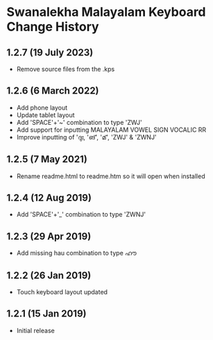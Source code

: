 Swanalekha Malayalam Keyboard Change History
============================================

1.2.7 (19 July 2023)
-----------------
* Remove source files from the .kps

1.2.6 (6 March 2022)
-----------------
* Add phone layout
* Update tablet layout
* Add 'SPACE'+'~' combination to type 'ZWJ'
* Add support for inputting MALAYALAM VOWEL SIGN VOCALIC RR
* Improve inputting of 'ദുഃ, 'ങ്', 'മ്', 'ZWJ' & 'ZWNJ'

1.2.5 (7 May 2021)
-----------------
* Rename readme.html to readme.htm so it will open when installed

1.2.4 (12 Aug 2019)
-----------------
* Add 'SPACE'+'_' combination to type 'ZWNJ'

1.2.3 (29 Apr 2019)
-----------------
* Add missing hau combination to type ഹൗ

1.2.2 (26 Jan 2019)
-----------------
* Touch keyboard layout updated

1.2.1 (15 Jan 2019)
-----------------
* Initial release